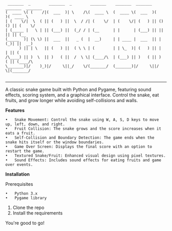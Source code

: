 ```
 _______  _        _______  _        _______    _______  _______  _______  _______ 
(  ____ \( (    /|(  ___  )| \    /\(  ____ \  (  ____ \(  ___  )(       )(  ____ \
| (    \/|  \  ( || (   ) ||  \  / /| (    \/  | (    \/| (   ) || () () || (    \/
| (_____ |   \ | || (___) ||  (_/ / | (__      | |      | (___) || || || || (__    
(_____  )| (\ \) ||  ___  ||   _ (  |  __)     | | ____ |  ___  || |(_)| ||  __)   
      ) || | \   || (   ) ||  ( \ \ | (        | | \_  )| (   ) || |   | || (      
/\____) || )  \  || )   ( ||  /  \ \| (____/\  | (___) || )   ( || )   ( || (____/\
\_______)|/    )_)|/     \||_/    \/(_______/  (_______)|/     \||/     \|(_______/
                                                                                   
```
-----------------------------------------------------------------------------------

A classic snake game built with Python and Pygame, featuring sound effects, scoring system, and a graphical interface. Control the snake, eat fruits, and grow longer while avoiding self-collisions and walls.

**Features**

	•	Snake Movement: Control the snake using W, A, S, D keys to move up, left, down, and right.
	•	Fruit Collision: The snake grows and the score increases when it eats a fruit.
	•	Self-Collision and Boundary Detection: The game ends when the snake hits itself or the window boundaries.
	•	Game Over Screen: Displays the final score with an option to restart the game.
	•	Textured Snake/Fruit: Enhanced visual design using pixel textures.
	•	Sound Effects: Includes sound effects for eating fruits and game over events.

**Installation**

Prerequisites

	•	Python 3.x
	•	Pygame library

1. Clone the repo
2. Install the requirements

You're good to go!
